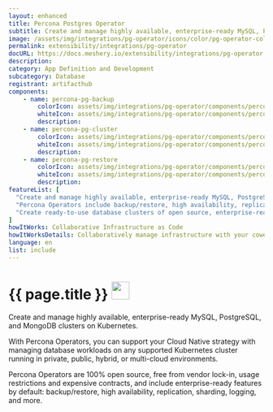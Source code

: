 ```yaml
---
layout: enhanced
title: Percona Postgres Operator
subtitle: Create and manage highly available, enterprise-ready MySQL, PostgreSQL, and MongoDB clusters on Kubernetes.
image: /assets/img/integrations/pg-operator/icons/color/pg-operator-color.svg
permalink: extensibility/integrations/pg-operator
docURL: https://docs.meshery.io/extensibility/integrations/pg-operator
description: 
category: App Definition and Development
subcategory: Database
registrant: artifacthub
components: 
	- name: percona-pg-backup
		colorIcon: assets/img/integrations/pg-operator/components/percona-pg-backup/icons/color/percona-pg-backup-color.svg
		whiteIcon: assets/img/integrations/pg-operator/components/percona-pg-backup/icons/white/percona-pg-backup-white.svg
		description: 
	- name: percona-pg-cluster
		colorIcon: assets/img/integrations/pg-operator/components/percona-pg-cluster/icons/color/percona-pg-cluster-color.svg
		whiteIcon: assets/img/integrations/pg-operator/components/percona-pg-cluster/icons/white/percona-pg-cluster-white.svg
		description: 
	- name: percona-pg-restore
		colorIcon: assets/img/integrations/pg-operator/components/percona-pg-restore/icons/color/percona-pg-restore-color.svg
		whiteIcon: assets/img/integrations/pg-operator/components/percona-pg-restore/icons/white/percona-pg-restore-white.svg
		description: 
featureList: [
  "Create and manage highly available, enterprise-ready MySQL, PostgreSQL, and MongoDB clusters on Kubernetes.",
  "Percona Operators include backup/restore, high availability, replication, sharding, logging features and more.",
  "Create ready-to-use database clusters of open source, enterprise-ready versions of MySQL, MongoDB, and PostgreSQL, created and supported by the Percona team."
]
howItWorks: Collaborative Infrastructure as Code
howItWorksDetails: Collaboratively manage infrastructure with your coworkers synchronously sharing the same designs.
language: en
list: include
---
```

<h1>{{ page.title }} <img src="{{ page.image }}" style="width: 35px; height: 35px;" /></h1>

<p>
Create and manage highly available, enterprise-ready MySQL, PostgreSQL, and MongoDB clusters on Kubernetes.
</p>
<p>
    With Percona Operators, you can support your Cloud Native strategy with managing database workloads on any supported Kubernetes cluster running in private, public, hybrid, or multi-cloud environments.
</p>
<p>
    Percona Operators are 100% open source, free from vendor lock-in, usage restrictions and expensive contracts, and include enterprise-ready features by default: backup/restore, high availability, replication, sharding, logging, and more.
</p>
